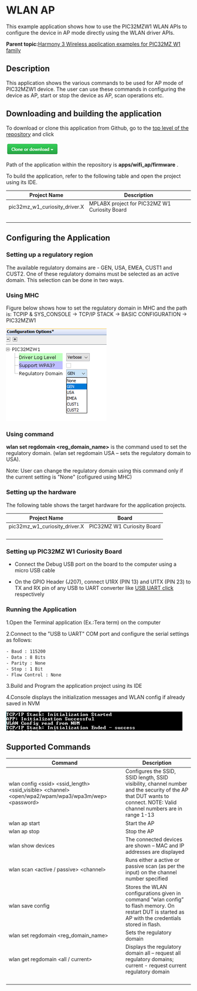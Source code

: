 # WLAN AP

This example application shows how to use the PIC32MZW1 WLAN APIs to configure the device in AP mode directly using the WLAN driver APIs.

**Parent topic:**[Harmony 3 Wireless application examples for PIC32MZ W1 family](GUID-60AE2339-6045-4BAA-AEBC-AAEE24D8C566.md)

## Description

This application shows the various commands to be used for AP mode of PIC32MZW1 device. The user can use these commands in configuring the device as AP, start or stop the device as AP, scan operations etc.

## Downloading and building the application

To download or clone this application from Github, go to the [top level of the repository](https://github.com/Microchip-MPLAB-Harmony/wireless_apps_pic32mzw1_wfi32e01) and click

![clone](GUID-5A0898D6-366C-4E6D-9FC4-DD3725922C4E-low.png)

Path of the application within the repository is **apps/wifi\_ap/firmware** .

To build the application, refer to the following table and open the project using its IDE.

|Project Name|Description|
|------------|-----------|
|pic32mz\_w1\_curiosity\_driver.X|MPLABX project for PIC32MZ W1 Curiosity Board|
| |

## Configuring the Application

### Setting up a regulatory region

The available regulatory domains are - GEN, USA, EMEA, CUST1 and CUST2. One of these regulatory domains must be selected as an active domain. This selection can be done in two ways.

### Using MHC

Figure below shows how to set the regulatory domain in MHC and the path is: TCPIP & SYS\_CONSOLE -\> TCP/IP STACK -\> BASIC CONFIGURATION -\> PIC32MZW1

![mhc_regulatory](GUID-7F24CDA5-0D8B-4E1F-912E-0B0DDE7E0012-low.png)

### Using command

**wlan set regdomain <reg\_domain\_name\>** is the command used to set the regulatory domain. \(wlan set regdomain USA – sets the regulatory domain to USA\).

Note: User can change the regulatory domain using this command only if the current setting is "None" \(cofigured using MHC\)

### Setting up the hardware

The following table shows the target hardware for the application projects.

|Project Name|Board|
|------------|-----|
|pic32mz\_w1\_curiosity\_driver.X|PIC32MZ W1 Curiosity Board|
| |

### Setting up PIC32MZ W1 Curiosity Board

-   Connect the Debug USB port on the board to the computer using a micro USB cable

-   On the GPIO Header \(J207\), connect U1RX \(PIN 13\) and U1TX \(PIN 23\) to TX and RX pin of any USB to UART converter like [USB UART click](https://www.mikroe.com/usb-uart-click) respectively


### Running the Application

1.Open the Terminal application \(Ex.:Tera term\) on the computer

2.Connect to the "USB to UART" COM port and configure the serial settings as follows:

```
- Baud : 115200
- Data : 8 Bits
- Parity : None
- Stop : 1 Bit
- Flow Control : None
```

3.Build and Program the application project using its IDE

4.Console displays the initialization messages and WLAN config if already saved in NVM

![output](GUID-4F13B216-7CD6-4D85-A301-B1B813E65CCD-low.png)

## Supported Commands

|Command|Description|
|-------|-----------|
|wlan config <ssid\> <ssid\_length\> <ssid\_visible\> <channel\> <open/wpa2/wpam/wpa3/wpa3m/wep\> <password\>|Configures the SSID, SSID length, SSID visibility, channel number and the security of the AP that DUT wants to connect. NOTE: Valid channel numbers are in range 1-13|
|wlan ap start|Start the AP|
|wlan ap stop|Stop the AP|
|wlan show devices|The connected devices are shown – MAC and IP addresses are displayed|
|wlan scan <active / passive\> <channel\>|Runs either a active or passive scan \(as per the input\) on the channel number specified|
|wlan save config|Stores the WLAN configurations given in command “wlan config” to flash memory. On restart DUT is started as AP with the credentials stored in flash.|
|wlan set regdomain <reg\_domain\_name\>|Sets the regulatory domain|
|wlan get regdomain <all / current\>|Displays the regulatory domain all – request all regulatory domains; current - request current regulatory domain|
| |

